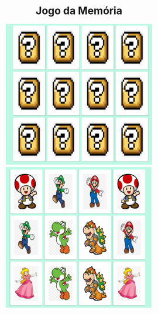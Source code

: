<h1 align=center> Jogo da Memória</h1>
<p align="center">
    <img src=".github/jogo-da-memoria.png" width=400 >
</p>